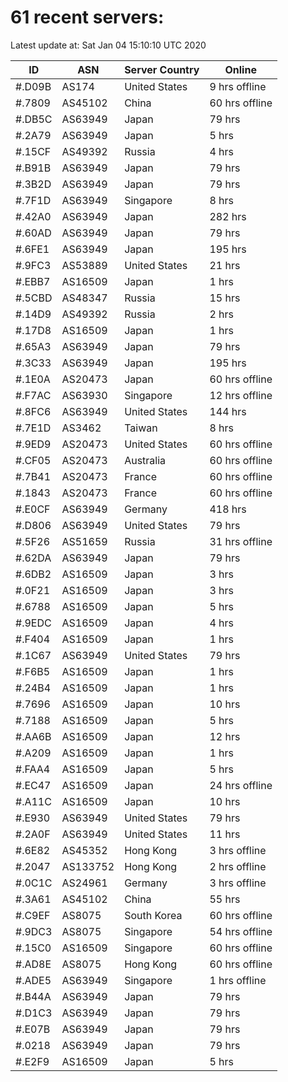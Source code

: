 # 61 recent servers:

Latest update at: Sat Jan 04 15:10:10 UTC 2020

| ID | ASN | Server Country | Online |
| -- | --- | -------------- | ------ |
| #.D09B | AS174 | United States | 9 hrs offline |
| #.7809 | AS45102 | China | 60 hrs offline |
| #.DB5C | AS63949 | Japan | 79 hrs |
| #.2A79 | AS63949 | Japan | 5 hrs |
| #.15CF | AS49392 | Russia | 4 hrs |
| #.B91B | AS63949 | Japan | 79 hrs |
| #.3B2D | AS63949 | Japan | 79 hrs |
| #.7F1D | AS63949 | Singapore | 8 hrs |
| #.42A0 | AS63949 | Japan | 282 hrs |
| #.60AD | AS63949 | Japan | 79 hrs |
| #.6FE1 | AS63949 | Japan | 195 hrs |
| #.9FC3 | AS53889 | United States | 21 hrs |
| #.EBB7 | AS16509 | Japan | 1 hrs |
| #.5CBD | AS48347 | Russia | 15 hrs |
| #.14D9 | AS49392 | Russia | 2 hrs |
| #.17D8 | AS16509 | Japan | 1 hrs |
| #.65A3 | AS63949 | Japan | 79 hrs |
| #.3C33 | AS63949 | Japan | 195 hrs |
| #.1E0A | AS20473 | Japan | 60 hrs offline |
| #.F7AC | AS63930 | Singapore | 12 hrs offline |
| #.8FC6 | AS63949 | United States | 144 hrs |
| #.7E1D | AS3462 | Taiwan | 8 hrs |
| #.9ED9 | AS20473 | United States | 60 hrs offline |
| #.CF05 | AS20473 | Australia | 60 hrs offline |
| #.7B41 | AS20473 | France | 60 hrs offline |
| #.1843 | AS20473 | France | 60 hrs offline |
| #.E0CF | AS63949 | Germany | 418 hrs |
| #.D806 | AS63949 | United States | 79 hrs |
| #.5F26 | AS51659 | Russia | 31 hrs offline |
| #.62DA | AS63949 | Japan | 79 hrs |
| #.6DB2 | AS16509 | Japan | 3 hrs |
| #.0F21 | AS16509 | Japan | 3 hrs |
| #.6788 | AS16509 | Japan | 5 hrs |
| #.9EDC | AS16509 | Japan | 4 hrs |
| #.F404 | AS16509 | Japan | 1 hrs |
| #.1C67 | AS63949 | United States | 79 hrs |
| #.F6B5 | AS16509 | Japan | 1 hrs |
| #.24B4 | AS16509 | Japan | 1 hrs |
| #.7696 | AS16509 | Japan | 10 hrs |
| #.7188 | AS16509 | Japan | 5 hrs |
| #.AA6B | AS16509 | Japan | 12 hrs |
| #.A209 | AS16509 | Japan | 1 hrs |
| #.FAA4 | AS16509 | Japan | 5 hrs |
| #.EC47 | AS16509 | Japan | 24 hrs offline |
| #.A11C | AS16509 | Japan | 10 hrs |
| #.E930 | AS63949 | United States | 79 hrs |
| #.2A0F | AS63949 | United States | 11 hrs |
| #.6E82 | AS45352 | Hong Kong | 3 hrs offline |
| #.2047 | AS133752 | Hong Kong | 2 hrs offline |
| #.0C1C | AS24961 | Germany | 3 hrs offline |
| #.3A61 | AS45102 | China | 55 hrs |
| #.C9EF | AS8075 | South Korea | 60 hrs offline |
| #.9DC3 | AS8075 | Singapore | 54 hrs offline |
| #.15C0 | AS16509 | Singapore | 60 hrs offline |
| #.AD8E | AS8075 | Hong Kong | 60 hrs offline |
| #.ADE5 | AS63949 | Singapore | 1 hrs offline |
| #.B44A | AS63949 | Japan | 79 hrs |
| #.D1C3 | AS63949 | Japan | 79 hrs |
| #.E07B | AS63949 | Japan | 79 hrs |
| #.0218 | AS63949 | Japan | 79 hrs |
| #.E2F9 | AS16509 | Japan | 5 hrs |

